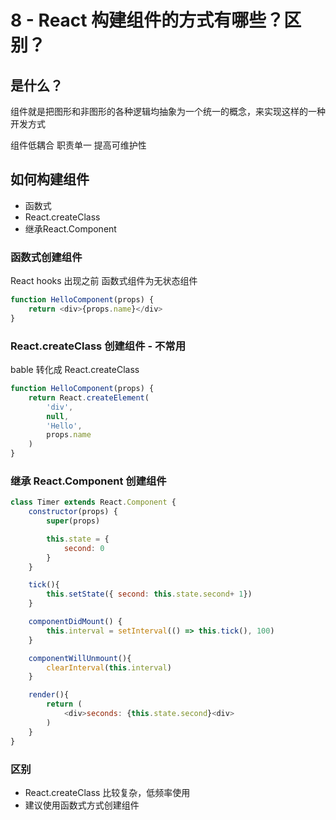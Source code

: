 # 8 - React 构建组件的方式有哪些？区别？

## 是什么？

组件就是把图形和非图形的各种逻辑均抽象为一个统一的概念，来实现这样的一种开发方式

组件低耦合 职责单一
提高可维护性

## 如何构建组件

 - 函数式
 - React.createClass
 - 继承React.Component

### 函数式创建组件
React hooks 出现之前 函数式组件为无状态组件

```js
function HelloComponent(props) {
    return <div>{props.name}</div>
}
```

### React.createClass 创建组件 - 不常用

bable 转化成 React.createClass

```js
function HelloComponent(props) {
    return React.createElement(
        'div',
        null,
        'Hello',
        props.name
    )
}
```

### 继承 React.Component 创建组件

```js
class Timer extends React.Component {
    constructor(props) {
        super(props)

        this.state = {
            second: 0
        }
    }

    tick(){
        this.setState({ second: this.state.second+ 1})
    }

    componentDidMount() {
        this.interval = setInterval(() => this.tick(), 100)
    }

    componentWillUnmount(){
        clearInterval(this.interval)
    }

    render(){
        return (
            <div>seconds: {this.state.second}<div>
        )
    }
}
```

### 区别

- React.createClass 比较复杂，低频率使用
- 建议使用函数式方式创建组件

